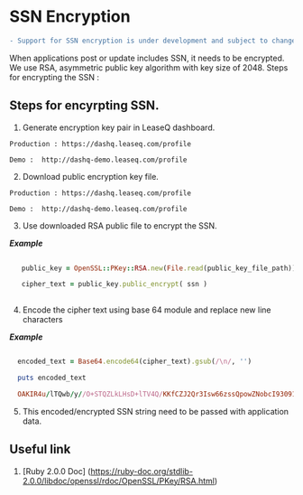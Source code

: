# SSN Encryption 

```diff
- Support for SSN encryption is under development and subject to change. 
```

When applications post or update includes SSN, it needs to be encrypted. We use RSA, asymmetric public key algorithm with key size of 2048. Steps for encrypting the SSN : 

## Steps for encyrpting SSN. 

1. Generate encryption key pair in LeaseQ dashboard. 

```
Production : https://dashq.leaseq.com/profile

Demo :  http://dashq-demo.leaseq.com/profile 

```

2. Download public encryption key file. 

```
Production : https://dashq.leaseq.com/profile

Demo :  http://dashq-demo.leaseq.com/profile 
```

3. Use downloaded RSA public file to encrypt the SSN. 

***Example***

```ruby
  
   public_key = OpenSSL::PKey::RSA.new(File.read(public_key_file_path))

   cipher_text = public_key.public_encrypt( ssn )
  
```

4. Encode the cipher text using base 64 module and replace new line characters 

***Example***

```ruby

  encoded_text = Base64.encode64(cipher_text).gsub(/\n/, '')

  puts encoded_text

  OAKIR4u/lTQwb/y//O+STQZLkLHsD+lTV4Q/KKfCZJ2Qr3Isw66zssQpowZNobcI93091o6gYpLaYOH8S9BCqnikBxQV342f/k14nrLSZqoYm6mwYaIZMvGVhyK5RIFhYvpOM6PFq12Qh9fCD2rPgf7eI8KNx74gY1dmD2CIdGKPkqA1IdEWIIGX29725apPZasvbbBeUpVVwpIq9De23uuJ/9dGb9hZtkwD4aps0Uv3ttZEv6+M4xYCnJ3U9ZWCBWE5wKng2OssBcb6u48P1cJz0t2rCxX6YrQ41UDj1225d1TCN/Nq4FcUPtL8IaQbWl7kq+08xeD3m77FUU1Dug==

```

5. This encoded/encrypted SSN string need to be passed with application data.


## Useful link

1. [Ruby 2.0.0 Doc] (https://ruby-doc.org/stdlib-2.0.0/libdoc/openssl/rdoc/OpenSSL/PKey/RSA.html)
